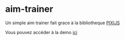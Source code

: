 # aim-trainer

Un simple aim trainer fait grace à la bibliotheque <a href="https://pixijs.com/">PIXIJS</a>

Vous pouvez accéder à la demo <a href="https://roy-bivash.github.io/aim-trainer">ici</a>
